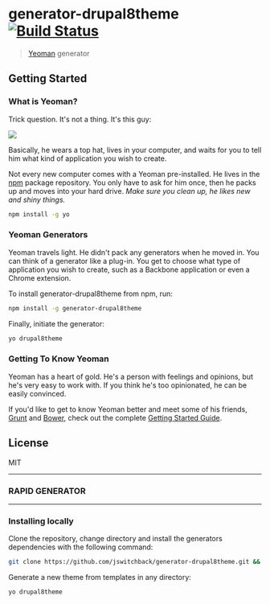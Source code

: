 # generator-drupal8theme [![Build Status](https://secure.travis-ci.org/jswitchback/generator-drupal8theme.png?branch=master)](https://travis-ci.org/jswitchback/generator-drupal8theme)

> [Yeoman](http://yeoman.io) generator


## Getting Started

### What is Yeoman?

Trick question. It's not a thing. It's this guy:

![](http://i.imgur.com/JHaAlBJ.png)

Basically, he wears a top hat, lives in your computer, and waits for you to tell him what kind of application you wish to create.

Not every new computer comes with a Yeoman pre-installed. He lives in the [npm](https://npmjs.org) package repository. You only have to ask for him once, then he packs up and moves into your hard drive. *Make sure you clean up, he likes new and shiny things.*

```bash
npm install -g yo
```

### Yeoman Generators

Yeoman travels light. He didn't pack any generators when he moved in. You can think of a generator like a plug-in. You get to choose what type of application you wish to create, such as a Backbone application or even a Chrome extension.

To install generator-drupal8theme from npm, run:

```bash
npm install -g generator-drupal8theme
```

Finally, initiate the generator:

```bash
yo drupal8theme
```

### Getting To Know Yeoman

Yeoman has a heart of gold. He's a person with feelings and opinions, but he's very easy to work with. If you think he's too opinionated, he can be easily convinced.

If you'd like to get to know Yeoman better and meet some of his friends, [Grunt](http://gruntjs.com) and [Bower](http://bower.io), check out the complete [Getting Started Guide](https://github.com/yeoman/yeoman/wiki/Getting-Started).


## License

MIT


------------------------------------------------
### RAPID GENERATOR
------------------------------------------------


### Installing locally

Clone the repository, change directory and install the generators dependencies with the following command:

```bash
git clone https://github.com/jswitchback/generator-drupal8theme.git && cd generator-drupal8theme && npm link && npm install
```
Generate a new theme from templates in any directory:

```bash
yo drupal8theme
```

